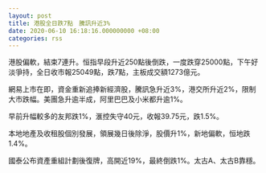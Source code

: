```yaml
---
layout: post
title: 港股全日跌7點　騰訊升近3%
date: 2020-06-10 16:18:16.000000000 +08:00
categories: rss
---
```


港股偏軟，結束7連升。恒指早段升近250點後倒跌，一度跌穿25000點，下午好淡爭持，全日收市報25049點，跌7點，主板成交額1273億元。

網易上市在即，資金重新追捧新經濟股，騰訊急升近3%，港交所升近2%，限制大市跌幅。美團急升逾半成，阿里巴巴及小米都升逾1%。

早前升幅較多的友邦跌1%，滙控失守40元，收報39.75元，跌1.5%。

本地地產及收租股個別發展，領展幾日後除淨，股價升1%，新地偏軟，恒地跌1.4%。

國泰公布資產重組計劃後復牌，高開近19%，最終倒跌1%。太古A、太古B靠穩。
